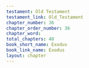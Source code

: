 ```yaml
---
testament: Old Testament
testament_link: Old_Testament
chapter_number: 36
chapter_order_number: 36
chapter_word: 
total_chapters: 40
book_short_name: Exodus
book_link_name: Exodus
layout: chapter
---
```

